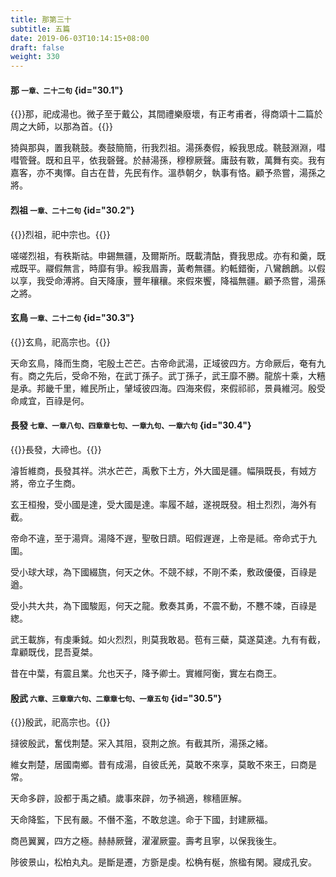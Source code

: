 ```yaml
---
title: 那第三十
subtitle: 五篇
date: 2019-06-03T10:14:15+08:00
draft: false
weight: 330
---
```


#### 那 <small>一章、二十二句</small> {id="30.1"}

{{<alert info>}}那，祀成湯也。微子至于戴公，其間禮樂廢壞，有正考甫者，得商頌十二篇於周之大師，以那為首。{{</alert>}}

<p id="30.1.1">猗與那與，置我鞉鼓。奏鼓簡簡，衎我烈祖。湯孫奏假，綏我思成。鞉鼓淵淵，嘒嘒管聲。既和且平，依我磬聲。於赫湯孫，穆穆厥聲。庸鼓有斁，萬舞有奕。我有嘉客，亦不夷懌。自古在昔，先民有作。溫恭朝夕，執事有恪。顧予烝嘗，湯孫之將。</p>

#### 烈祖 <small>一章、二十二句</small> {id="30.2"}

{{<alert info>}}烈祖，祀中宗也。{{</alert>}}

<p id="30.2.1">嗟嗟烈祖，有秩斯祜。申錫無疆，及爾斯所。既載清酤，賚我思成。亦有和羹，既戒既平。鬷假無言，時靡有爭。綏我眉壽，黃耇無疆。約軧錯衡，八鸞鶬鶬。以假以享，我受命溥將。自天降康，豐年穰穰。來假來饗，降福無疆。顧予烝嘗，湯孫之將。</p>

#### 玄鳥 <small>一章、二十二句</small> {id="30.3"}

{{<alert info>}}玄鳥，祀高宗也。{{</alert>}}

<p id="30.3.1">天命玄鳥，降而生商，宅殷土芒芒。古帝命武湯，正域彼四方。方命厥后，奄有九有。商之先后，受命不殆，在武丁孫子。武丁孫子，武王靡不勝。龍旂十乘，大糦是承。邦畿千里，維民所止，肈域彼四海。四海來假，來假祁祁，景員維河。殷受命咸宜，百祿是何。</p>

#### 長發 <small>七章、一章八句、四章章七句、一章九句、一章六句</small> {id="30.4"}

{{<alert info>}}長發，大禘也。{{</alert>}}

<p id="30.4.1">濬哲維商，長發其祥。洪水芒芒，禹敷下土方，外大國是疆。幅隕既長，有娀方將，帝立子生商。</p>
<p id="30.4.2">玄王桓撥，受小國是達，受大國是達。率履不越，遂視既發。相土烈烈，海外有截。</p>
<p id="30.4.3">帝命不違，至于湯齊。湯降不遟，聖敬日躋。昭假遟遟，上帝是祗。帝命式于九圍。</p>
<p id="30.4.4">受小球大球，為下國綴旒，何天之休。不競不絿，不剛不柔，敷政優優，百祿是遒。</p>
<p id="30.4.5">受小共大共，為下國駿厖，何天之龍。敷奏其勇，不震不動，不戁不竦，百祿是緫。</p>
<p id="30.4.6">武王載旆，有虔秉鉞。如火烈烈，則莫我敢曷。苞有三蘗，莫遂莫達。九有有截，韋顧既伐，昆吾夏桀。</p>
<p id="30.4.7">昔在中葉，有震且業。允也天子，降予卿士。實維阿衡，實左右商王。</p>

#### 殷武 <small>六章、三章章六句、二章章七句、一章五句</small> {id="30.5"}

{{<alert info>}}殷武，祀高宗也。{{</alert>}}

<p id="30.5.1">撻彼殷武，奮伐荆楚。冞入其阻，裒荆之旅。有截其所，湯孫之緒。</p>
<p id="30.5.2">維女荆楚，居國南鄉。昔有成湯，自彼氐羌，莫敢不來享，莫敢不來王，曰商是常。</p>
<p id="30.5.3">天命多辟，設都于禹之績。歲事來辟，勿予禍適，稼穡匪解。</p>
<p id="30.5.4">天命降監，下民有嚴。不僭不濫，不敢怠遑。命于下國，封建厥福。</p>
<p id="30.5.5">商邑翼翼，四方之極。赫赫厥聲，濯濯厥靈。壽考且寧，以保我後生。</p>
<p id="30.5.6">陟彼景山，松柏丸丸。是斷是遷，方斵是虔。松桷有梴，旅楹有閑。寢成孔安。</p>
